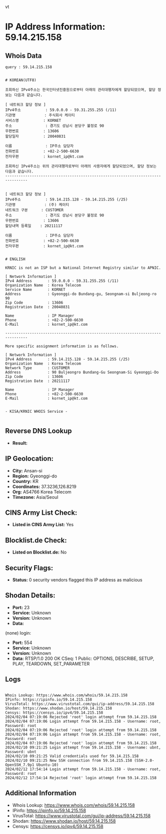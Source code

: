 vt
# IP Address Information: 59.14.215.158

## Whois Data
```
query : 59.14.215.158


# KOREAN(UTF8)

조회하신 IPv4주소는 한국인터넷진흥원으로부터 아래의 관리대행자에게 할당되었으며, 할당 정보는 다음과 같습니다.

[ 네트워크 할당 정보 ]
IPv4주소           : 59.0.0.0 - 59.31.255.255 (/11)
기관명             : 주식회사 케이티
서비스명           : KORNET
주소               : 경기도 성남시 분당구 불정로 90
우편번호           : 13606
할당일자           : 20040831

이름               : IP주소 담당자
전화번호           : +82-2-500-6630
전자우편           : kornet_ip@kt.com

조회하신 IPv4주소는 위의 관리대행자로부터 아래의 사용자에게 할당되었으며, 할당 정보는 다음과 같습니다.
--------------------------------------------------------------------------------


[ 네트워크 할당 정보 ]
IPv4주소           : 59.14.215.128 - 59.14.215.255 (/25)
기관명             : (주) 케이티
네트워크 구분      : CUSTOMER
주소               : 경기도 성남시 분당구 불정로 90
우편번호           : 13606
할당내역 등록일    : 20211117

이름               : IP주소 담당자
전화번호           : +82-2-500-6630
전자우편           : kornet_ip@kt.com


# ENGLISH

KRNIC is not an ISP but a National Internet Registry similar to APNIC.

[ Network Information ]
IPv4 Address       : 59.0.0.0 - 59.31.255.255 (/11)
Organization Name  : Korea Telecom
Service Name       : KORNET
Address            : Gyeonggi-do Bundang-gu, Seongnam-si Buljeong-ro 90
Zip Code           : 13606
Registration Date  : 20040831

Name               : IP Manager
Phone              : +82-2-500-6630
E-Mail             : kornet_ip@kt.com

--------------------------------------------------------------------------------

More specific assignment information is as follows.

[ Network Information ]
IPv4 Address       : 59.14.215.128 - 59.14.215.255 (/25)
Organization Name  : Korea Telecom
Network Type       : CUSTOMER
Address            : 90 Buljeongro Bundang-Gu Seongnam-Si Gyeonggi-Do
Zip Code           : 13606
Registration Date  : 20211117

Name               : IP Manager
Phone              : +82-2-500-6630
E-Mail             : kornet_ip@kt.com


- KISA/KRNIC WHOIS Service -


```
## Reverse DNS Lookup
- **Result:** 

## IP Geolocation:
- **City:** Ansan-si
- **Region:** Gyeonggi-do
- **Country:** KR
- **Coordinates:** 37.3236,126.8219
- **Org:** AS4766 Korea Telecom
- **Timezone:** Asia/Seoul

## CINS Army List Check:
- **Listed in CINS Army List:** 
Yes

## Blocklist.de Check:
- **Listed on Blocklist.de:** 
No

## Security Flags:
- **Status:** 0 security vendors flagged this IP address as malicious

## Shodan Details:
- **Port:** 23
- **Service:** Unknown
- **Version:** Unknown
- **Data:** 
(none) login: 

- **Port:** 554
- **Service:** Unknown
- **Version:** Unknown
- **Data:** RTSP/1.0 200 OK
CSeq: 1
Public: OPTIONS, DESCRIBE, SETUP, PLAY, TEARDOWN, SET_PARAMETER



## Logs
```

Whois Lookup: https://www.whois.com/whois/59.14.215.158
IPinfo: https://ipinfo.io/59.14.215.158
VirusTotal: https://www.virustotal.com/gui/ip-address/59.14.215.158
Shodan: https://www.shodan.io/host/59.14.215.158
Censys: https://censys.io/ipv4/59.14.215.158
2024/02/04 07:19:06 Rejected 'root' login attempt from 59.14.215.158
2024/02/04 07:19:06 Login attempt from 59.14.215.158 - Username: root, Password: root
2024/02/04 07:19:06 Rejected 'root' login attempt from 59.14.215.158
2024/02/04 07:19:06 Login attempt from 59.14.215.158 - Username: root, Password: root
2024/02/04 07:19:06 Rejected 'root' login attempt from 59.14.215.158
2024/02/10 09:21:25 Login attempt from 59.14.215.158 - Username: ubnt, Password: ubnt
2024/02/10 09:21:25 Valid credentials used for 59.14.215.158
2024/02/10 09:21:25 New SSH connection from 59.14.215.158 (SSH-2.0-OpenSSH_7.9p1 Ubuntu-10)
2024/02/12 17:54:14 Login attempt from 59.14.215.158 - Username: root, Password: root
2024/02/12 17:54:14 Rejected 'root' login attempt from 59.14.215.158

```
## Additional Information
- Whois Lookup: https://www.whois.com/whois/59.14.215.158
- IPinfo: https://ipinfo.io/59.14.215.158
- VirusTotal: https://www.virustotal.com/gui/ip-address/59.14.215.158
- Shodan: https://www.shodan.io/host/59.14.215.158
- Censys: https://censys.io/ipv4/59.14.215.158

